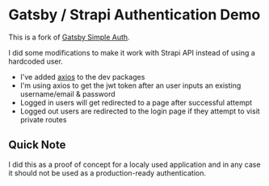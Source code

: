 # Gatsby / Strapi Authentication Demo

This is a fork of [Gatsby Simple Auth](https://github.com/gatsbyjs/gatsby/tree/master/examples/simple-auth).

I did some modifications to make it work with Strapi API instead of using a hardcoded user.

-   I've added [axios](https://github.com/axios/axios) to the dev packages
-   I'm using axios to get the jwt token after an user inputs an existing username/email & password
-   Logged in users will get redirected to a page after successful attempt
-   Logged out users are redirected to the login page if they attempt to visit private routes

## Quick Note

I did this as a proof of concept for a localy used application and in any case it should not be used as a production-ready authentication.
